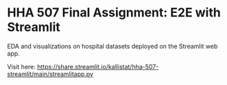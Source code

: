 # HHA 507 Final Assignment: E2E with Streamlit
EDA and visualizations on hospital datasets deployed on the Streamlit web app.

Visit here: https://share.streamlit.io/kallistat/hha-507-streamlit/main/streamlitapp.py
